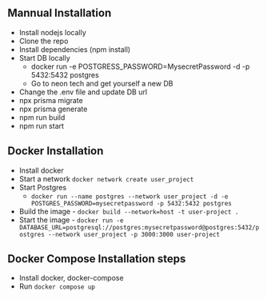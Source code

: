## Mannual Installation 

 - Install nodejs locally
 - Clone the repo 
 - Install dependencies (npm install)
 - Start DB locally 
   - docker run -e POSTGRESS_PASSWORD=MysecretPassword -d -p 5432:5432 postgres
   - Go to neon tech and get yourself a new DB
- Change the .env file and update DB url 
- npx prisma migrate
- npx prisma generate
- npm run build
- npm run start

## Docker Installation
- Install docker 
- Start a network  `docker network create user_project`
- Start Postgres 
   - `docker run --name postgres --network user_project -d -e POSTGRES_PASSWORD=mysecretpassword -p 5432:5432 postgres`
- Build the image - `docker build --network=host -t user-project .`
- Start the image  - `docker run -e DATABASE_URL=postgresql://postgres:mysecretpassword@postgres:5432/postgres --network user_project -p 3000:3000 user-project`


##  Docker Compose Installation steps
- Install docker, docker-compose
- Run `docker compose up`
